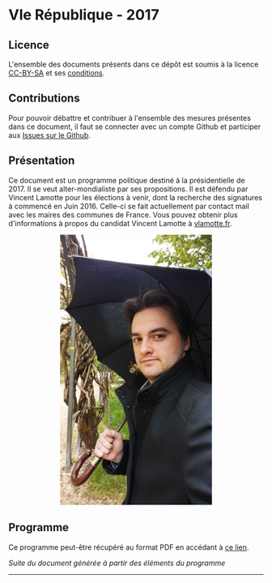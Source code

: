 # VIe République - 2017

## Licence

L'ensemble des documents présents dans ce dépôt est soumis à la licence [CC-BY-SA](https://creativecommons.org/licenses/by-sa/2.0/fr/) et ses [conditions](https://creativecommons.org/licenses/by-sa/2.0/fr/legalcode).

## Contributions

Pour pouvoir débattre et contribuer à l'ensemble des mesures présentes dans ce document, il faut se connecter avec un compte Github et participer aux [Issues sur le Github](https://github.com/Philaeux/VIrepublique2017/issues). 

## Présentation

Ce document est un programme politique destiné à la présidentielle de 2017. Il se veut alter-mondialiste par ses propositions. Il est défendu par Vincent Lamotte pour les élections à venir, dont la recherche des signatures à commencé en Juin 2016. Celle-ci se fait actuellement par contact mail avec les maires des communes de France. Vous pouvez obtenir plus d'informations à propos du candidat Vincent Lamotte à [vlamotte.fr](http://vlamotte.fr).

<p align="center"><img src="/annexes/photo.jpg" alt="Vincent Lamotte" title="Photo de Vincent Lamotte" width="300"></p>


## Programme

Ce programme peut-être récupéré au format PDF en accédant à [ce lien](https://github.com/Philaeux/VIrepublique2017/raw/master/ProgrammeVincentLamotte2017.pdf).

_Suite du document générée à partir des éléments du programme_

---

